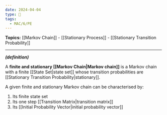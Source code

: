 ```yaml
---
date: 2024-04-04
type: 🧠
tags:
  - MAC/6/PE
---
```


**Topics:** [[Markov Chain]] - [[Stationary Process]] - [[Stationary Transition Probability]]

---

_**(definition)**_

A **finite and stationary [[Markov Chain|Markov chain]]** is a Markov chain with a finite [[State Set|state set]] whose transition probabilities are [[Stationary Transition Probability|stationary]].

A given finite and stationary Markov chain can be characterised by:

1. Its finite state set
2. Its one step [[Transition Matrix|transition matrix]]
3. Its [[Initial Probability Vector|initial probability vector]]
